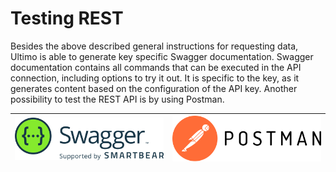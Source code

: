# Testing REST

Besides the above described general instructions for requesting data, Ultimo is able to generate key specific Swagger documentation. Swagger documentation contains all commands that can be executed in the API connection, including options to try it out. It is specific to the key, as it generates content based on the configuration of the API key. Another possibility to test the REST API is by using Postman.

 

| ![](../../.gitbook/assets/swagger_logo.svg)  | ![](../../.gitbook/assets/postman.svg)  |
| :--- | :--- |




